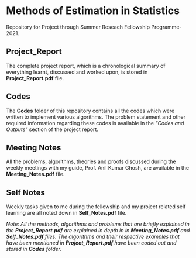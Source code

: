 # Methods of Estimation in Statistics

Repository for Project through Summer Reseach Fellowship Programme-2021.

## Project_Report

The complete project report, which is a chronological summary of everything learnt, discussed and worked upon, is stored in **Project_Report.pdf** file.

## Codes

The **Codes** folder of this repository contains all the codes which were written to implement various algorithms. The problem statement and other required information regarding these codes is available in the *"Codes and Outputs"* section of the project report.

## Meeting Notes

All the problems, algorithms, theories and proofs discussed during the weekly meetings with my guide, Prof. Anil Kumar Ghosh, are available in the **Meeting_Notes.pdf** file. 

## Self Notes
Weekly tasks given to me during the fellowship and my project related self learning are all noted down in **Self_Notes.pdf** file. 

*Note: All the methods, algorithms and problems that are briefly explained in the **Project_Report.pdf** are explained in depth in in **Meeting_Notes.pdf** and **Self_Notes.pdf** files. The algorithms and their respective examples that have been mentioned in **Project_Report.pdf** have been coded out and stored in **Codes** folder.*